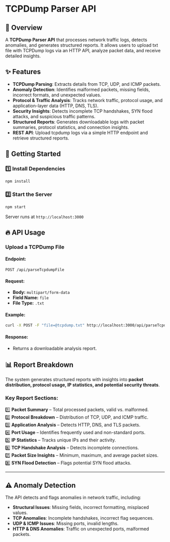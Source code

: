 # **TCPDump Parser API**

## 📌 Overview

A **TCPDump Parser API** that processes network traffic logs, detects anomalies, and generates structured reports. It allows users to upload txt file with TCPDump logs via an HTTP API, analyze packet data, and receive detailed insights.

## ✨ Features

- **TCPDump Parsing**: Extracts details from TCP, UDP, and ICMP packets.
- **Anomaly Detection**: Identifies malformed packets, missing fields, incorrect formats, and unexpected values.
- **Protocol & Traffic Analysis**: Tracks network traffic, protocol usage, and application-layer data (HTTP, DNS, TLS).
- **Security Insights**: Detects incomplete TCP handshakes, SYN flood attacks, and suspicious traffic patterns.
- **Structured Reports**: Generates downloadable logs with packet summaries, protocol statistics, and connection insights.
- **REST API**: Upload tcpdump logs via a simple HTTP endpoint and retrieve structured reports.

## 🚀 Getting Started

### 1️⃣ Install Dependencies
```sh
npm install
```

### 2️⃣ Start the Server
```sh
npm start
```
Server runs at `http://localhost:3000`

## 🔥 API Usage

### **Upload a TCPDump File**
#### Endpoint:
```
POST /api/parseTcpdumpFile
```
#### Request:
- **Body:** `multipart/form-data`
- **Field Name:** `file`
- **File Type:** `.txt`

#### Example:
```sh
curl -X POST -F "file=@tcpdump.txt" http://localhost:3000/api/parseTcpdumpFile --output report.log
```

#### Response:
- Returns a downloadable analysis report.

## 📊 Report Breakdown

The system generates structured reports with insights into **packet distribution, protocol usage, IP statistics, and potential security threats**.

### **Key Report Sections:**
1️⃣ **Packet Summary** – Total processed packets, valid vs. malformed.  
2️⃣ **Protocol Breakdown** – Distribution of TCP, UDP, and ICMP traffic.  
3️⃣ **Application Analysis** – Detects HTTP, DNS, and TLS packets.  
4️⃣ **Port Usage** – Identifies frequently used and non-standard ports.  
5️⃣ **IP Statistics** – Tracks unique IPs and their activity.  
6️⃣ **TCP Handshake Analysis** – Detects incomplete connections.  
7️⃣ **Packet Size Insights** – Minimum, maximum, and average packet sizes.  
8️⃣ **SYN Flood Detection** – Flags potential SYN flood attacks.  

---

## ⚠ Anomaly Detection

The API detects and flags anomalies in network traffic, including:

- **Structural Issues**: Missing fields, incorrect formatting, misplaced values.
- **TCP Anomalies**: Incomplete handshakes, incorrect flag sequences.
- **UDP & ICMP Issues**: Missing ports, invalid lengths.
- **HTTP & DNS Anomalies**: Traffic on unexpected ports, malformed packets.
